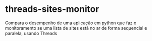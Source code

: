 # threads-sites-monitor
Compara o desempenho de uma aplicação em python que faz o monitoramento se uma lista de sites está no ar de forma sequencial e paralela, usando Threads
